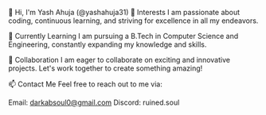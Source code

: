 👋 Hi, I'm Yash Ahuja (@yashahuja31)
👀 Interests
I am passionate about coding, continuous learning, and striving for excellence in all my endeavors.

🌱 Currently Learning
I am pursuing a B.Tech in Computer Science and Engineering, constantly expanding my knowledge and skills.

💞️ Collaboration
I am eager to collaborate on exciting and innovative projects. Let's work together to create something amazing!

📫 Contact Me
Feel free to reach out to me via:

Email: darkabsoul0@gmail.com
Discord: ruined.soul
